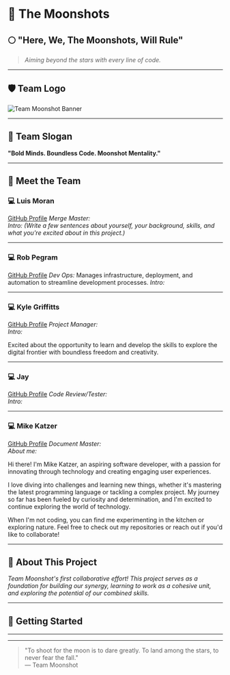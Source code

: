 # 🚀 The Moonshots

## 🌕 "Here, We, The Moonshots, Will Rule"  
> *Aiming beyond the stars with every line of code.*

---

## 🛡️ Team Logo  
![Team Moonshot Banner](https://raw.githubusercontent.com/mssa-ccad18/MoonShots/5163e21d60ea4e886a15c8fdaca1737f881bbd0e/TeamMoonshot.png)


---

## 🎯 Team Slogan  
**"Bold Minds. Boundless Code. Moonshot Mentality."**

---

## 👥 Meet the Team

### 💻 Luis Moran
<a href="https://github.com/lmoran291/" target="_blank">GitHub Profile</a>
*Merge Master:*  
*Intro: (Write a few sentences about yourself, your background, skills, and what you're excited about in this project.)*

---

### 💻 Rob Pegram
<a href="https://github.com/itsASweater" target="_blank">GitHub Profile</a>
*Dev Ops:*  Manages infrastructure, deployment, and automation to streamline development processes.
*Intro:*

---

### 💻 Kyle Griffitts 
<a href="https://github.com/Kyle-Griffitts/" target="_blank">GitHub Profile</a>
*Project Manager:*  
*Intro:*

Excited about the opportunity to learn and develop the skills to explore the digital frontier with boundless freedom and creativity. 

---

### 💻 Jay 
<a href="https://github.com/JustJaysRepo/" target="_blank">GitHub Profile</a>
*Code Review/Tester:*  
*Intro:*

---


### 💻 Mike Katzer  
<a href="https://github.com/MikeK-215/" target="_blank">GitHub Profile</a>
*Document Master:*  
*About me:* 

Hi there! I'm Mike Katzer, an aspiring software developer, with a passion for innovating through technology and creating engaging user experiences.

I love diving into challenges and learning new things, whether it's mastering the latest programming language or tackling a complex project. My journey so far has been fueled by curiosity and determination, and I'm excited to continue exploring the world of technology.

When I'm not coding, you can find me experimenting in the kitchen or exploring nature. Feel free to check out my repositories or reach out if you'd like to collaborate!

---

## 🧭 About This Project  
*Team Moonshot's first collaborative effort! This project serves as a foundation for building our synergy, learning to work as a cohesive unit, and exploring the potential of our combined skills.*

---

## 📌 Getting Started  


---


---

> "To shoot for the moon is to dare greatly. To land among the stars, to never fear the fall."  
> — Team Moonshot

